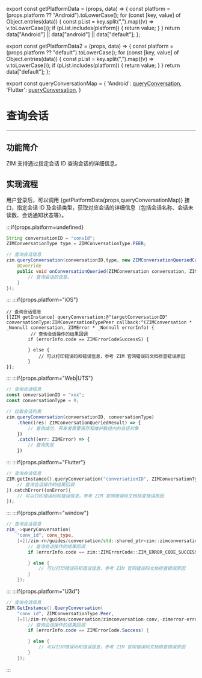 export const getPlatformData = (props, data) => {
    const platform = (props.platform ?? "Android").toLowerCase();
    for (const [key, value] of Object.entries(data)) {
        const pList = key.split(",").map((v) => v.toLowerCase());
        if (pList.includes(platform)) {
            return value;
        }
    }
    return data["Android"] || data["android"] || data["default"];
};

export const getPlatformData2 = (props, data) => {
    const platform = (props.platform ?? "default").toLowerCase();
    for (const [key, value] of Object.entries(data)) {
        const pList = key.split(",").map((v) => v.toLowerCase());
        if (pList.includes(platform)) {
            return value;
        }
    }
    return data["default"];
};

export const queryConversationMap = {
  'Android': <a href="@queryConversation" target='_blank'>queryConversation</a>,
  'Flutter': <a href="https://pub.dev/documentation/zego_zim/latest/zego_zim/ZIM/queryConversation.html" target='_blank'>queryConversation</a>,
}



# 查询会话

- - -

## 功能简介

ZIM 支持通过指定会话 ID 查询会话的详细信息。

## 实现流程

用户登录后，可以调用 {getPlatformData(props,queryConversationMap)} 接口，指定会话 ID 及会话类型，获取对应会话的详细信息（包括会话名称、会话未读数、会话通知状态等）。

:::if{props.platform=undefined}
```java
String conversationID = "convId";
ZIMConversationType type = ZIMConversationType.PEER;

// 查询会话信息
zim.queryConversation(conversationID,type, new ZIMConversationQueriedCallback() {
    @Override
    public void onConversationQueried(ZIMConversation conversation, ZIMError errorInfo) {
        // 查询会话的信息。
    }
});

```

:::
:::if{props.platform="iOS"}
```objc
// 查询会话信息
[[ZIM getInstance] queryConversation:@"targetConversationID" conversationType:ZIMConversationTypePeer callback:^(ZIMConversation * _Nonnull conversation, ZIMError * _Nonnull errorInfo) {
         // 查询会话操作的结果回调
        if (errorInfo.code == ZIMErrorCodeSuccessS) {
            
        } else {
            // 可以打印错误码和错误信息，参考 ZIM 官网错误码文档排查错误原因
        }
}];

```
:::
:::if{props.platform="Web|UTS"}
```typescript
// 查询会话信息
const conversationID = "xxx";
const conversationType = 0;

// 拉取会话列表
zim.queryConversation(conversationID, conversationType)
    .then((res: ZIMConversationQueriedResult) => {
        // 查询成功，开发者需要保存和维护数组内的会话对象
    })
    .catch((err: ZIMError) => {
        // 查询失败
    })
```
:::
:::if{props.platform="Flutter"}
```dart
// 查询会话信息
ZIM.getInstance().queryConversation("conversationID", ZIMConversationType.peer).then((value){
    // 查询会话操作的结果回调
}).catchError((onError){
    // 可以打印错误码和错误信息，参考 ZIM 官网错误码文档排查错误原因
});
```
:::
:::if{props.platform="window"}
```cpp
// 查询会话信息
zim_->queryConversation(
    "conv_id", conv_type,
    [=](/zim-rn/guides/conversation/std::shared_ptr<zim::zimconversation>-conv,-const-zim::zimerror-&errorinfo) {
        // 查询会话操作的结果回调
        if (errorInfo.code == zim::ZIMErrorCode::ZIM_ERROR_CODE_SUCCESS) {

        } else {
            // 可以打印错误码和错误信息，参考 ZIM 官网错误码文档排查错误原因
        }
    });
```
:::
:::if{props.platform="U3d"}
```cs
// 查询会话信息
ZIM.GetInstance().QueryConversation(
    "conv_id", ZIMConversationType.Peer,
    [=](/zim-rn/guides/conversation/zimconversation-conv,-zimerror-errorinfo) {
        // 查询会话操作的结果回调
        if (errorInfo.code == ZIMErrorCode.Success) {

        } else {
            // 可以打印错误码和错误信息，参考 ZIM 官网错误码文档排查错误原因
        }
    });
```
:::

<Content platform="Web" />